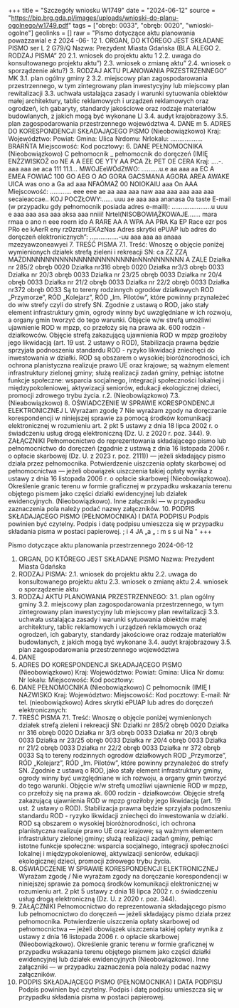 +++
title = "Szczegóły wniosku W1749"
date = "2024-06-12"
source = "https://bip.brg.gda.pl/images/uploads/wnioski-do-planu-ogolnego/w1749.pdf"
tags = ["obręb: 0033", "obręb: 0020", "wnioski-ogolne"]
geolinks = []
raw = "Pismo dotyczące aktu planowania poważzawial e ź 2024 -06- 12 1. ORGAN, DO KTÓREGO JEST SKŁADANE PISMO  ser L 2 G79/Q Nazwa: Prezydent Miasta Gdańska (BLA ALEGO 2. RODZAJ PISMA” 20 2.1. wniosek do projektu aktu 1 2.2. uwaga do konsultowanego projektu aktu”)  2.3. wniosek o zmianę aktu”  2.4. wniosek o sporządzenie aktu?) 3. RODZAJ AKTU PLANOWANIA PRZESTRZENNEGO” MK 3.1. plan ogólny gminy 2 3.2. miejscowy plan zagospodarowania przestrzennego, w tym zintegrowany plan inwestycyjny lub miejscowy plan rewitalizacji  3.3. uchwała ustalająca zasady i warunki sytuowania obiektów małej architektury, tablic reklamowych i urządzeń reklamowych oraz ogrodzeń, ich gabaryty, standardy jakościowe oraz rodzaje materiałów budowlanych, z jakich mogą być wykonane LI 3.4. audyt krajobrazowy  3.5. plan zagospodarowania przestrzennego województwa 4. DANE m 5. ADRES DO KORESPONDENCJI SKŁADAJĄCEGO PISMO (Nieobowiązkowo) Kraj: Województwo: Powiat: Gmina: Ulica Nrdomu: Nrlokalu: .................. BRARŃTA Miejscowość: Kod pocztowy: 6. DANE PEŁNOMOCNIKA (Nieobowiązkowo) C pełnomocnik _ pełnomocnik do doręczeń (IMIĘ ENŻZWISKOŻ oo NE A A EEE OE YTY AA PCA ZŁ PET OE CERA Kraj: ....-. aaa aaa ae aca 111 11.1... MWOJEeWÓdZtWO: ..........u.e aa aaa aa EC A EMEA FOWIAĆ 100 GO AEG O AO GORA GACSMANA AGORA AREA AWAKE UICA was ono a Ga ad aaa NFAÓMAŻ 00 NOIOKAIU aaa On AAA Miejscowość: ............ eee eee ae aa aaa aaa naw aaa aaa aaa aaa aaa secaieaccae.. KOJ POCZŁOWY:...... uuu ae aaa aaa ananasa 0a taste E-mail (w przypadku gdy pełnomocnik posiada adres e-maill): ......................u uuu e aaa aaa asa aaa aksa aaa nniii! Nrtel(NISOBOWIĄŻKOWAJE....... mara rmaa o ano n eee roern ido A RARE AA A WPA AA PRA Ka EP Race ezr pos PRo ee kAerR eny rz0zratrrEKAzNas Adres skrytki ePUAP lub adres do doręczeń elektronicznych”: ................-uu aaa aaa aa anaaa mzezyawzoneawyei 7. TREŚĆ PISMA 7.1. Treść: Wnoszę o objęcie poniżej wymienionych działek strefą zieleni i rekreacji SN: ca ZZ ZZĄ MAŻDNNNNNNNNNNNNNNNNNNNNNNNnNNnNNNNNNN A ZALE Działka nr 285/2 obręb 0020 Działka nr316 obręb 0020 Działka nr3/3 obręb 0033 Działka nr 20/3 obręb 0033 Działka nr 23/25 obręb 0033 Działka nr 20/4 obręb 0033 Działka nr 21/2 obręb 0033 Działka nr 22/2 obręb 0033 Działka nr372 obręb 0033 Są to tereny rodzinnych ogrodów działkowych ROD „Przymorze”, RÓD „Kolejarz”, RÓD „Im. Pilotów”, które powinny przynależeć do wiw strefy czyli do strefy SN. Zgodnie z ustawą o ROD, jako stały element infrastruktury gmin, ogrody winny być uwzględniane w ich rozwoju, a organy gmin tworzyć do tego warunki. Objęcie w/w strefą umożliwi ujawnienie ROD w mpzp, co przełoży się na prawa ak. 600 rodzin - działkowców. Objęcie strefą zakazującą ujawnienia ROD w mpzp groziłoby jego likwidacją (art. 19 ust. 2 ustawy o ROD), Stabilizacja prawna będzie sprzyjała podnoszeniu standardu ROD - ryzyko likwidacji zniechęci do inwestowania w działki. ROD są obszarem o wysokiej bioróżnorodności, ich ochrona planistyczna realizuje prawo UE oraz krajowe; są ważnym element infrastruktury zielonej gminy; służą realizacji zadań gminy, pełniąc istotne funkcje społeczne: wsparcia socjalnego, integracji społeczności lokalnej i międzypokoleniowej, aktywizacji seniorów, edukacji ekologicznej dzieci, promocji zdrowego trybu życia. r.2. (Nieobowiązkowo) 7.3. (Nieabowiązkowo) 8. OŚWIADCZENIE W SPRAWIE KORESPONDENCJI ELEKTRONICZNEJ L Wyrażam zgodę 7 Nie wyrażam zgody na doręczanie korespondencji w niniejszej sprawie za pomocą środków komunikacji elektronicznej w rozumieniu art. 2 pkt 5 ustawy z dnia 18 lipca 2002 r. o świadczeniu usług drogą elektroniczną (Dz. U. z 2020 r. poz. 344). 9. ZAŁĄCZNIKI Pełnomocnictwo do reprezentowania składającego pismo lub pełnomocnictwo do doręczeń (zgadnie z ustawą z dnia 16 listopada 2006 r. o opłacie skarbowej (Dz. U. z 2023 r. poz. 2111)) — jeżeli składający pismo działa przez pełnomocnika. Potwierdzenie uiszczenia opłaty skarbowej od pełnomocnictwa — jeżeli obowiązek uiszczenia takiej opłaty wynika z ustawy z dnia 16 listopada 2006 r. o opłacie skarbowej  (Nieobowiązkowoa). Określenie granic terenu w formie graficznej w przypadku wskazania terenu objętego pismem jako części działki ewidencyjnej lub działek ewidencyjnych. (Nieobowiązkowo). Inne załączniki — w przypadku zaznaczenia pola należy podać nazwy załączników. 10. PODPIS SKŁADAJĄCEGO PISMO (PEŁNOMOCNIKA) I DATA PODPISU Podpis powinien być czytelny. Podpis i datę podpisu umieszcza się w przypadku składania pisma w postaci papierowej. ; i 4 JA „a „ : m s s ui Na "
+++

Pismo dotyczące aktu planowania przestrzennego
2024-06-12
1. ORGAN, DO KTÓREGO JEST SKŁADANE PISMO
Nazwa: Prezydent Miasta Gdańska
2. RODZAJ PISMA:
2.1. wniosek do projektu aktu
2.2. uwaga do konsultowanego projektu aktu
2.3. wniosek o zmianę aktu
2.4. wniosek o sporządzenie aktu
3. RODZAJ AKTU PLANOWANIA PRZESTRZENNEGO:
3.1. plan ogólny gminy
3.2. miejscowy plan zagospodarowania przestrzennego, w tym zintegrowany plan inwestycyjny lub miejscowy plan rewitalizacji
3.3. uchwała ustalająca zasady i warunki sytuowania obiektów małej architektury, tablic reklamowych i urządzeń reklamowych oraz ogrodzeń, ich gabaryty, standardy jakościowe oraz rodzaje materiałów budowlanych, z jakich mogą być wykonane
3.4. audyt krajobrazowy
3.5. plan zagospodarowania przestrzennego województwa
4. DANE
5. ADRES DO KORESPONDENCJI SKŁADAJĄCEGO PISMO
(Nieobowiązkowo)
Kraj:
Województwo:
Powiat:
Gmina:
Ulica Nr domu: Nr lokalu: 
Miejscowość:
Kod pocztowy:
6. DANE PEŁNOMOCNIKA
(Nieobowiązkowo)
C pełnomocnik
(IMIĘ I NAZWISKO 
Kraj:
Województwo:
Miejscowość:
Kod pocztowy:
E-mail:
Nr tel. (nieobowiązkowo)
Adres skrytki ePUAP lub adres do doręczeń elektronicznych:
7. TREŚĆ PISMA
7.1. Treść: Wnoszę o objęcie poniżej wymienionych działek strefą zieleni i rekreacji SN:
Działki nr 285/2 obręb 0020
Działka nr 316 obręb 0020
Działka nr 3/3 obręb 0033
Działka nr 20/3 obręb 0033
Działka nr 23/25 obręb 0033
Działka nr 20/4 obręb 0033
Działka nr 21/2 obręb 0033
Działka nr 22/2 obręb 0033
Działka nr 372 obręb 0033
Są to tereny rodzinnych ogrodów działkowych ROD „Przymorze”, RÓD „Kolejarz”, RÓD „Im. Pilotów”, które powinny przynależeć do strefy SN. Zgodnie z ustawą o ROD, jako stały element infrastruktury gminy, ogrody winny być uwzględniane w ich rozwoju, a organy gmin tworzyć do tego warunki. Objęcie w/w strefą umożliwi ujawnienie ROD w mpzp, co przełoży się na prawa ak. 600 rodzin - działkowców. Objęcie strefą zakazującą ujawnienia ROD w mpzp groziłoby jego likwidacją (art. 19 ust. 2 ustawy o ROD). Stabilizacja prawna będzie sprzyjała podnoszeniu standardu ROD - ryzyko likwidacji zniechęci do inwestowania w działki. ROD są obszarem o wysokiej bioróżnorodności, ich ochrona planistyczna realizuje prawo UE oraz krajowe; są ważnym elementem infrastruktury zielonej gminy; służą realizacji zadań gminy, pełniąc istotne funkcje społeczne: wsparcia socjalnego, integracji społeczności lokalnej i międzypokoleniowej, aktywizacji seniorów, edukacji ekologicznej dzieci, promocji zdrowego trybu życia.
8. OŚWIADCZENIE W SPRAWIE KORESPONDENCJI ELEKTRONICZNEJ
Wyrażam zgodę / Nie wyrażam zgody na doręczanie korespondencji w niniejszej sprawie za pomocą środków komunikacji elektronicznej w rozumieniu art. 2 pkt 5 ustawy z dnia 18 lipca 2002 r. o świadczeniu usług drogą elektroniczną (Dz. U. z 2020 r. poz. 344).
9. ZAŁĄCZNIKI
Pełnomocnictwo do reprezentowania składającego pismo lub pełnomocnictwo do doręczeń — jeżeli składający pismo działa przez pełnomocnika.
Potwierdzenie uiszczenia opłaty skarbowej od pełnomocnictwa — jeżeli obowiązek uiszczenia takiej opłaty wynika z ustawy z dnia 16 listopada 2006 r. o opłacie skarbowej (Nieobowiązkowo).
Określenie granic terenu w formie graficznej w przypadku wskazania terenu objętego pismem jako części działki ewidencyjnej lub działek ewidencyjnych (Nieobowiązkowo).
Inne załączniki — w przypadku zaznaczenia pola należy podać nazwy załączników.
10. PODPIS SKŁADAJĄCEGO PISMO (PEŁNOMOCNIKA) I DATA PODPISU
Podpis powinien być czytelny. Podpis i datę podpisu umieszcza się w przypadku składania pisma w postaci papierowej.


